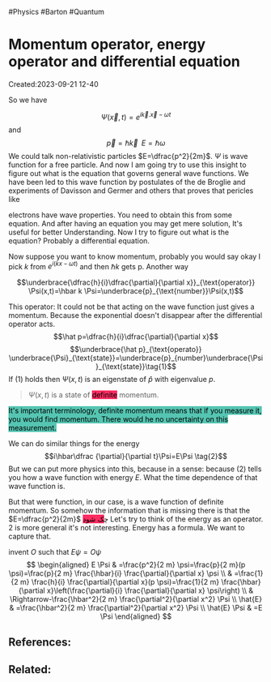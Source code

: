#Physics #Barton #Quantum 
# Momentum operator, energy operator and differential equation
Created:2023-09-21 12-40

So we have 

$$\Psi(\vec{x},t)=e^{i\vec{k}.\vec{x}-\omega t}$$
and 
$$\vec{p}=\hbar \vec{k} \;\;E=\hbar\omega$$
We could talk non-relativistic particles $E=\dfrac{p^2}{2m}$.
$\Psi$ is wave function for a free particle. And now I am going try to use this insight to figure out what is the equation that governs general wave functions. We have been led to this wave function by postulates of the de Broglie and experiments of Davisson and Germer and others that proves that pericles like 



electrons  have wave properties. You need to obtain this from some equation. And after having an equation you may get mere solution, It's useful for better Understanding. Now I try to figure out what is the equation? Probably a differential equation.

Now suppose you want to know momentum, probably you would say okay I pick $k$ from $e^{i(kx-\omega t)}$ and then $\hbar k$ gets p. Another way

$$\underbrace{\dfrac{h}{i}\dfrac{\partial}{\partial x}}_{\text{operator}} \Psi(x,t)=\hbar k \Psi=\underbrace{p}_{\text{number}}\Psi(x,t)$$

This operator: It could not be that acting on the wave function just gives a momentum. Because the exponential doesn't disappear after the differential operator acts.
$$\hat p=\dfrac{h}{i}\dfrac{\partial}{\partial x}$$
$$\underbrace{\hat p}_{\text{operato}} \underbrace{\Psi}_{\text{state}}=\underbrace{p}_{number}\underbrace{\Psi}_{\text{state}}\tag{1}$$
If $(1)$ holds then $\Psi(x,t)$ is an eigenstate of $\hat p$ with eigenvalue $p$.

> $\Psi(x,t)$ is a state of <mark style="background: #FF2C61;">definite</mark> momentum.

<mark style="background: #55C5B2;">It's important terminology, definite momentum means that if you measure it, you would find momentum. There would he no uncertainty on this measurement.</mark>

We can do similar things for the energy
$$i\hbar\dfrac {\partial}{\partial t}\Psi=E\Psi \tag{2}$$
But we can put more physics into this, because in a sense: because $(2)$
tells you how a wave function with energy $E$. What the time dependence of that wave function is.

But that were function, in our case, is a wave function of definite momentum. So somehow the information that is missing there is that the $E=\dfrac{p^2}{2m}$ چ<mark style="background: #FF2C61;">ک شود</mark>
Let's try to think of the energy as an operator. $2$ is more general
it's not interesting. Energy has a formula. We want to capture that.


invent $O$ such that $E \psi=O\psi$
$$
\begin{aligned}
E \Psi & =\frac{p^2}{2 m} \psi=\frac{p}{2 m}(p \psi)=\frac{p}{2 m} \frac{\hbar}{i} \frac{\partial}{\partial x} \psi \\
& =\frac{1}{2 m} \frac{h}{i} \frac{\partial}{\partial x}(p \psi)=\frac{1}{2 m} \frac{\hbar}{\partial x}\left(\frac{\partial}{i} \frac{\partial}{\partial x} \psi\right) \\
& \Rightarrow-\frac{\hbar^2}{2 m} \frac{\partial^2}{\partial x^2} \Psi \\
\hat{E} & =\frac{\hbar^2}{2 m} \frac{\partial^2}{\partial x^2} \Psi \\
\hat{E} \Psi & =E \Psi
\end{aligned}
$$
## References:

## Related: